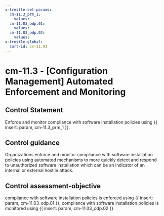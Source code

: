 ```yaml
---
x-trestle-set-params:
  cm-11.3_prm_1:
    values:
  cm-11.03_odp.01:
    values:
  cm-11.03_odp.02:
    values:
x-trestle-global:
  sort-id: cm-11.03
---
```


# cm-11.3 - \[Configuration Management\] Automated Enforcement and Monitoring

## Control Statement

Enforce and monitor compliance with software installation policies using {{ insert: param, cm-11.3_prm_1 }}.

## Control guidance

Organizations enforce and monitor compliance with software installation policies using automated mechanisms to more quickly detect and respond to unauthorized software installation which can be an indicator of an internal or external hostile attack.

## Control assessment-objective

compliance with software installation policies is enforced using {{ insert: param, cm-11.03_odp.01 }};
compliance with software installation policies is monitored using {{ insert: param, cm-11.03_odp.02 }}.

